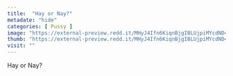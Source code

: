 ```yaml
---
title:  "Hay or Nay?"
metadate: "hide"
categories: [ Pussy ]
image: "https://external-preview.redd.it/MHyJ4Ifn6KiqnBjgIBLUjpiMYcdND4iRSKwiipUHtWY.jpg?auto=webp&s=e912df9059852e665afa85987d811940bd304ad3"
thumb: "https://external-preview.redd.it/MHyJ4Ifn6KiqnBjgIBLUjpiMYcdND4iRSKwiipUHtWY.jpg?width=640&crop=smart&auto=webp&s=b9c390f7e6ae185e1b884112d9e7d8b74c0d6b34"
visit: ""
---
```

Hay or Nay?

